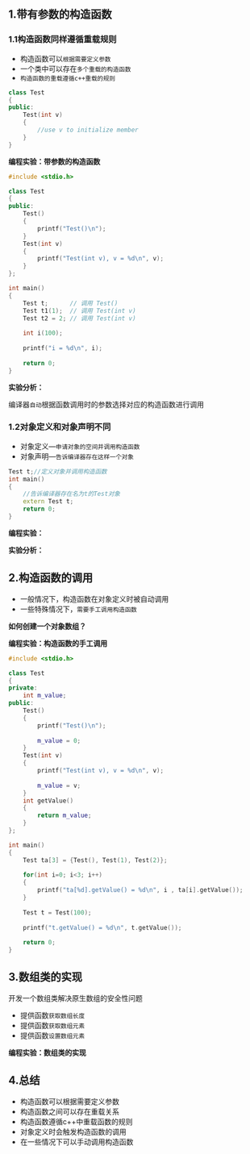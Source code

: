 ## 1.带有参数的构造函数

### 1.1构造函数同样遵循重载规则

- 构造函数可以`根据需要定义参数`
- 一个类中可以存在`多个重载的构造函数`
- `构造函数的重载遵循c++重载的规则`

```c++
class Test
{
public:
    Test(int v)
    {
        //use v to initialize member
    }
}
```

**编程实验：带参数的构造函数** 

```c++
#include <stdio.h>

class Test
{
public:
    Test() 
    { 
        printf("Test()\n");
    }
    Test(int v) 
    { 
        printf("Test(int v), v = %d\n", v);
    }
};

int main()
{
    Test t;      // 调用 Test()
    Test t1(1);  // 调用 Test(int v)
    Test t2 = 2; // 调用 Test(int v)
    
    int i(100);
    
    printf("i = %d\n", i);
    
    return 0;
}
```

**实验分析：**

编译器`自动`根据函数调用时的参数选择对应的构造函数进行调用

### 1.2对象定义和对象声明不同

- 对象定义—`申请对象的空间并调用构造函数`
- 对象声明—`告诉编译器存在这样一个对象`

```c++
Test t;//定义对象并调用构造函数
int main()
{
    //告诉编译器存在名为t的Test对象
    extern Test t;
    return 0;
}
```

**编程实验：**

**实验分析：**

## 2.构造函数的调用

- 一般情况下，构造函数在对象定义时被自动调用
- 一些特殊情况下，`需要手工调用构造函数`

**如何创建一个对象数组？**

**编程实验：构造函数的手工调用**

```c++
#include <stdio.h>

class Test
{
private:
    int m_value;
public:
    Test() 
    { 
        printf("Test()\n");
        
        m_value = 0;
    }
    Test(int v) 
    { 
        printf("Test(int v), v = %d\n", v);
        
        m_value = v;
    }
    int getValue()
    {
        return m_value;
    }
};

int main()
{
    Test ta[3] = {Test(), Test(1), Test(2)};      
    
    for(int i=0; i<3; i++)
    {
        printf("ta[%d].getValue() = %d\n", i , ta[i].getValue());
    }
    
    Test t = Test(100);
    
    printf("t.getValue() = %d\n", t.getValue());
    
    return 0;
}

```

## 3.数组类的实现

开发一个数组类解决原生数组的安全性问题

- 提供函数`获取数组长度`
- 提供函数`获取数组元素`
- 提供函数`设置数组元素`

**编程实验：数组类的实现**



## 4.总结

- 构造函数可以根据需要定义参数
- 构造函数之间可以存在重载关系
- 构造函数遵循c++中重载函数的规则
- 对象定义时会触发构造函数的调用
- 在一些情况下可以手动调用构造函数
